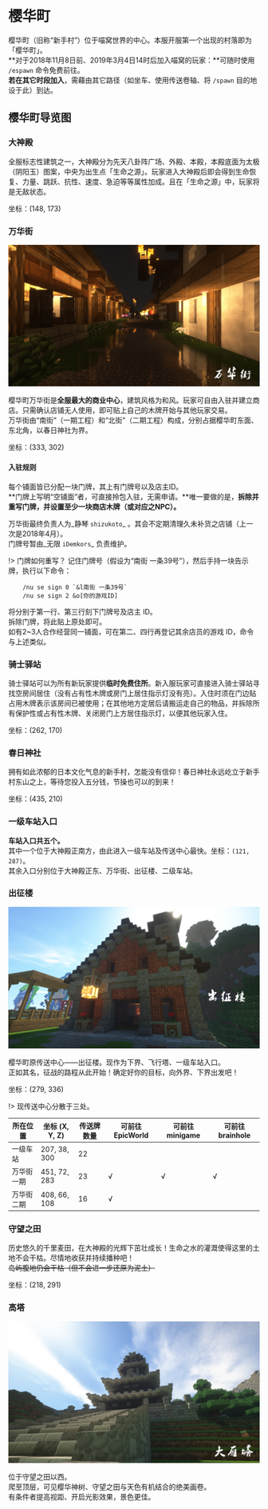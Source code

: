 # 樱华町

樱华町（旧称“新手村”）位于喵窝世界的中心。本服开服第一个出现的村落即为「樱华町」。  
**对于2018年11月8日前、2019年3月4日14时后加入喵窝的玩家：**可随时使用 `/espawn` 命令免费前往。  
**若在其它时段加入**，需藉由其它路径（如坐车、使用传送卷轴、将 `/spawn` 目的地设于此）到达。

## 樱华町导览图

### 大神殿

全服标志性建筑之一，大神殿分为先天八卦阵广场、外殿、本殿，本殿底面为太极（阴阳玉）图案，中央为出生点「生命之源」。玩家进入大神殿后即会得到生命恢复、力量、跳跃、抗性、速度、急迫等等属性加成。且在「生命之源」中，玩家将是无敌状态。

坐标：(148, 173)

### 万华街

![](../../assets/images/Wanhuajie-1.jpg)

樱华町万华街是**全服最大的商业中心**，建筑风格为和风。玩家可自由入驻并建立商店。只需确认店铺无人使用，即可贴上自己的木牌开始与其他玩家交易。  
万华街由“南街”（一期工程）和“北街”（二期工程）构成，分别占据樱华町东面、东北角，以春日神社为界。

坐标：(333, 302)

#### 入驻规则

每个铺面皆已分配一块门牌，其上有门牌号以及店主ID。  
**门牌上写明“空铺面”者，可直接拎包入驻，无需申请。**唯一要做的是，**拆除并重写门牌，并设置至少一块商店木牌（或对应之NPC）。**

万华街最终负责人为_静琴  `shizukoto`_  。其会不定期清理久未补货之店铺（上一次是2018年4月）。  
门牌号暂由_无限  `iDemkors`_  负责维护。

!> 门牌如何重写？
记住门牌号（假设为“南街 一条39号”），然后手持一块告示牌，执行以下命令：  
```
    /nu se sign 0 `&l南街 一条39号`
    /nu se sign 2 &o[你的游戏ID]
  ```
将分别于第一行、第三行刻下门牌号及店主 ID。  
拆除门牌，将此贴上原处即可。  
如有2~3人合作经营同一铺面，可在第二、四行再登记其余店员的游戏 ID，命令与上述类似。

### 骑士驿站

骑士驿站可以为所有新玩家提供**临时免费住所**。新入服玩家可直接进入骑士驿站寻找空房间居住（没有占有性木牌或房门上居住指示灯没有亮）。入住时须在门边贴占用木牌表示该房间已被使用；在其他地方定居后请搬运走自己的物品，并拆除所有保护性或占有性木牌、关闭房门上方居住指示灯，以便其他玩家入住。

坐标：(262, 170)

### 春日神社

拥有如此浓郁的日本文化气息的新手村，怎能没有信仰！春日神社永远屹立于新手村东山之上，等待您投入五分钱，节操也可以的到来！

坐标：(435, 210)

### 一级车站入口

**车站入口共五个。**    
其中一个位于大神殿正南方，由此进入一级车站及传送中心最快。坐标：`(121, 287)`。    
其余入口分别位于大神殿正东、万华街、出征楼、二级车站。

### 出征楼

![](../../assets/images/Chuzhenglou-1.jpg)

樱华町原传送中心——出征楼。现作为下界、飞行塔、一级车站入口。  
正如其名，征战的路程从此开始！确定好你的目标，向外界、下界出发吧！

坐标：(279, 336)

!> 现传送中心分散于三处。

|**所在位置**|**坐标 (X, Y, Z)**|**传送牌数量**|**可前往EpicWorld**|**可前往minigame**|**可前往brainhole**|
|--|--|--|--|--|--|
|一级车站|207, 38, 300|22||||
|万华街一期|451, 72, 283|23|√|√|√|
|万华街二期|408, 66, 108|16|√|||

### 守望之田

历史悠久的千里麦田，在大神殿的光辉下茁壮成长！生命之水的灌溉使得这里的土地不会干枯。尽情地收获并持续播种吧！  
~~岛屿腹地仍会干枯（但不会进一步还原为泥土）~~

坐标：(218, 291)

### 高塔

![](../../assets/images/Gaota-1.jpg)

位于守望之田以西。  
爬至顶层，可见樱华神树、守望之田与天色有机结合的绝美画卷。  
有条件者提高视距、开启光影效果，景色更佳。
